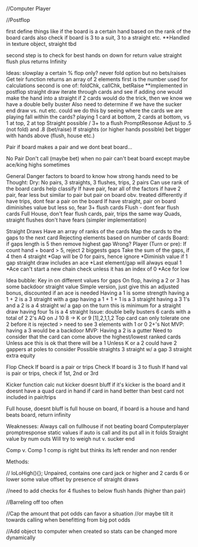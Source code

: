 //Computer Player

//Postflop

first define things like if the board is a certain hand based on the rank of the board cards
  also check if board is 3 to a suit, 3 to a straight etc.
**Handled in texture object, straight tbd

second step is to check for best hands on down for return value
  straight flush plus returns Infinity

Ideas:
slowplay a certain % 
  flop only?
never fold option but no bets/raises
  Get teir function returns an array of 2 elements
    first is the number used for calculations
    second is one of: foldChk, callChk, betRaise
  **implemented in postflop
straight draw
  iterate through cards and see if adding one would make the hand into a straight
    if 2 cards would do the trick, then we know we have a double belly buster
      Also need to determine if we have the sucker end draw vs. nut etc.
        could we do this by seeing where the cards we are playing fall within the cards?
          playing 1 card at bottom, 2 cards at bottom, vs 1 at top, 2 at top
Straight possible / 3+ to a flush
PromptResonse
  Adjust to .5 (not fold) and .8 (bet/raise)
If straights (or higher hands possible) bet bigger with hands above (flush, house etc.)

Pair
  if board makes a pair and we dont beat board...

No Pair
  Don't call (maybe bet) when no pair can't beat board except maybe ace/king highs sometimes

General Danger factors to board to know how strong hands need to be
  Thought: Dry: No pairs, 3 straights, 3 flushes, trips, 2 pairs
    Can use rank of the board cards help classify
  If have pair, fear all of the factors
  if have 2 pair, fear less but similar to pair but pair on board obv. treated differently
  if have trips, dont fear a pair on the board
  If have straight, pair on board diminishes value but less so, fear 3+ flush cards
  Flush - dont fear flush cards
  Full House, don't fear flush cards, pair, trips the same way
  Quads, straight flushes don't have fears (simpler implementation)

  
Straight Draws
  Have an array of ranks of the cards
  Map the cards to the gaps to the next card
    Rejecting elements based on number of cards
      Board: if gaps length is 5 then remove highest gap
      Wrong? Player (Turn or pre): If count hand + board > 5, reject 2 biggests gaps
    Take the sum of the gaps, if 4 then 4 straight
      *Gap will be 0 for pairs, hence ignore
        *Diminish value if 1 gap straight draw includes an ace
      *Last element/gap will always equal 1
      *Ace can't start a new chain check unless it has an index of 0
      *Ace for low

Idea bubble: Key in on different values for gaps
  On flop, having a 2 or 3 has some backdoor straight value
    Simple version, just give this an adjusted bonus, discounted if an ace is needed
    Having a 1 is some strength
    having a 1 + 2 is a 3 straight with a gap
    having a 1 + 1 + 1 is a 3 straight
    having a 3 1's and a 2 is a 4 straight w/ a gap
      on the turn this is minimum for a straight draw
    having four 1s is a 4 straight
    Issue: double belly busters
      6 cards with a total of 2 2's
      AQ on J 10 8 -> K or 9    [1],2,1,1,2
        Top card can only tolerate one 2 before it is rejected > need to see 3 elements with 1 or 0 2+'s
          Not MVP: having a 3 would be a backdoor
          MVP: Having a 2 is a gutter
            Need to consider that the card can come above the highest/lowest ranked cards
              Unless ace this is ok that there will be a 1
              Unless K or a 2 could have 2 gappers at poles to consider
              Possible straights
                3 straight w/ a gap
3 straight extra equity




  
Flop
  Check If board is a pair or trips
  Check If board is 3 to flush
  If hand val is pair or trips, check if 1st, 2nd or 3rd
  

Kicker function
  calc nut kicker
  doesnt bluff if it's kicker is the board and it doesnt have a quad card in hand 
  if card in hand better than best card not included in pair/trips

Full house, doesnt bluff is full house on board, if board is a house and hand beats board, return infinity


Weaknesses:
Always call on fullhouse if not beating board
Computerplayer promptresponse static values
if auto is call and its put all in it folds
Straight value by num outs
  Will try to weigh nut v. sucker end



Comp v. Comp
  1 comp is right but thinks its left
  render and non render

Methods:

// loLoHigh(){};
  Unpaired, contains one card jack or higher and 2 cards 6 or lower
    some value offset by presence of straight draws

//need to add checks for 4 flushes to below flush hands (higher than pair)

//Barreling off too often

//Cap the amount that pot odds can favor a situation
  //or maybe tilt it towards calling when benefitting from big pot odds

//Add object to computer when created so stats can be changed more dynamically